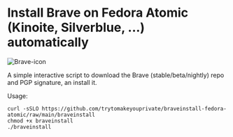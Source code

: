 # Install Brave on Fedora Atomic (Kinoite, Silverblue, ...) automatically
![Brave-icon](https://brave.com/static-assets/images/brave-logo-sans-text.svg) 

A simple interactive script to download the Brave (stable/beta/nightly) repo and PGP signature, an install it.

Usage:
```
curl -sSLO https://github.com/trytomakeyouprivate/braveinstall-fedora-atomic/raw/main/braveinstall
chmod +x braveinstall
./braveinstall
```
